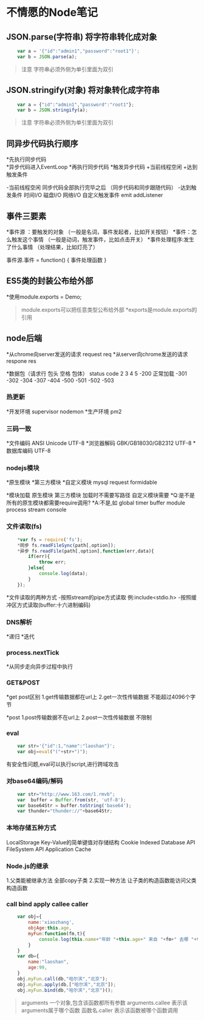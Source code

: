 
# 不情愿的Node笔记

## JSON.parse(字符串) 将字符串转化成对象

```js
    var a = '{"id":"admin1","password":"root1"}';
    var b = JSON.parse(a);
```

>注意 字符串必须外侧为单引里面为双引

## JSON.stringify(对象) 将对象转化成字符串

```js
    var a = {"id":"admin1","password":"root1"};
    var b = JSON.stringify(a);
```

>注意 字符串必须外侧为单引里面为双引

## 同异步代码执行顺序

*先执行同步代码  
*异步代码进入EventLoop
*再执行同步代码
*触发异步代码
    +当前线程空闲
    +达到触发条件

-当前线程空闲  同步代码全部执行完毕之后 （同步代码和同步跟随代码）
-达到触发条件  时间I/O  磁盘I/O  网络I/O 自定义触发事件 emit addListener

## 事件三要素

*事件源 ：要触发的对象  （一般是名词，事件发起者，比如开关按钮）
*事件：怎么触发这个事情  （一般是动词，触发事件，比如点击开关）
*事件处理程序:发生了什么事情 （处理结果，比如灯亮了）

事件源.事件 = function() {
    事件处理函数
}

## ES5类的封装公布给外部

*使用module.exports = Demo;
>module.exports可以把任意类型公布给外部
*exports是module.exports的引用

## node后端

*从chrome向server发送的请求 request  req
*从server向chrome发送的请求 respone  res

*数据包（请求行 包头 空格 包体） status code  2 3 4 5
    -200 正常加载
    -301
    -302
    -304
    -307
    -404
    -500
    -501
    -502
    -503

### 热更新

*开发环境 supervisor nodemon
*生产环境 pm2

### 三码一致  

*文件编码 ANSI Unicode UTF-8
*浏览器解码  GBK/GB18030/GB2312  UTF-8
*数据库编码 UTF-8

### nodejs模块

*原生模块
*第三方模块
*自定义模块 mysql request formidable

*模块加载 原生模块 第三方模块 加载时不需要写路径 自定义模块需要
*Q:是不是所有的原生模块都需要require调用?
*A:不是,如 global timer buffer module process stream console

### 文件读取(fs)

```js
    *var fs = require('fs');
    *同步 fs.readFileSync(path[,option]);
    *异步 fs.readFile(path[,option],function(err,data){
        if(err){
            throw err;
        }else{
            console.log(data);
        }
    });
```

*文件读取的两种方式
    -按照stream的pipe方式读取 例:include<stdio.h>
    -按照缓冲区方式读取(buffer:十六进制编码)

### DNS解析

*递归
*迭代

### process.nextTick

*从同步走向异步过程中执行

### GET&POST

*get post区别
    1.get传输数据都在url上
    2.get一次性传输数据 不能超过4096个字节

*post
    1.post传输数据不在url上
    2.post一次性传输数据 不限制

### eval

```js
    var str='{"id":1,"name":"laoshan"}';
    var obj=eval("("+str+")");
```

有安全性问题,eval可以执行script,进行跨域攻击

### 对base64编码/解码

```js
    var str="http://www.163.com/1.rmvb";
    var  buffer = Buffer.from(str, 'utf-8');
    var base64Str = buffer.toString('base64');
    var thunder="thunder://"+base64Str;
```

### 本地存储五种方式

LocalStorage Key-Value的简单键值对存储结构
Cookie
Indexed Database API
FileSystem API
Application Cache

### Node.js的继承

1.父类能被继承方法 全部copy子类
2.实现一种方法 让子类的构造函数能访问父类构造函数

### call bind apply callee caller

```js
    var obj={
        name:'xiaozhang',
        objAge:this.age,
        myFun:function(fm,t){
            console.log(this.name+"年龄 "+this.age+" 来自 "+fm+" 去哪 "+t);
        }
    }
    var db={
        name:"laoshan",
        age:99,
    }
    obj.myFun.call(db,"哈尔滨","北京");
    obj.myFun.apply(db,["哈尔滨","北京"]);
    obj.myFun.bind(db,"哈尔滨","北京")();
```

>arguments 一个对象,包含该函数都所有参数
>arguments.callee 表示该arguments属于哪个函数
>函数名.caller 表示该函数被哪个函数调用

